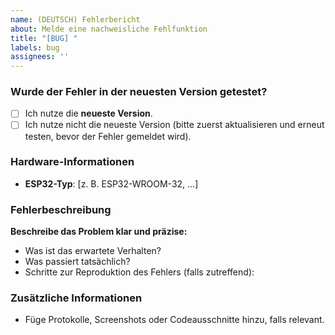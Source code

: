 ```yaml
---
name: (DEUTSCH) Fehlerbericht
about: Melde eine nachweisliche Fehlfunktion
title: "[BUG] "
labels: bug
assignees: ''
---
```


### Wurde der Fehler in der neuesten Version getestet?

- [ ] Ich nutze die **neueste Version**.
- [ ] Ich nutze nicht die neueste Version (bitte zuerst aktualisieren und erneut testen, bevor der Fehler gemeldet wird).

### Hardware-Informationen

- **ESP32-Typ**: [z. B. ESP32-WROOM-32, ...]

### Fehlerbeschreibung

**Beschreibe das Problem klar und präzise:**

- Was ist das erwartete Verhalten?
- Was passiert tatsächlich?
- Schritte zur Reproduktion des Fehlers (falls zutreffend):

### Zusätzliche Informationen

- Füge Protokolle, Screenshots oder Codeausschnitte hinzu, falls relevant.